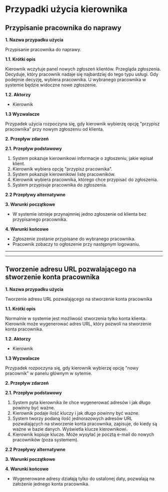 # Przypadki użycia kierownika

## Przypisanie pracownika do naprawy

**1. Nazwa przypadku użycia**

Przypisanie pracownika do naprawy.

**1.1. Krótki opis**

Kierownik wczytuje panel nowych zgłoszeń klientów. Przegląda zgłoszenia. Decyduje,
który pracownik nadaje się najbardziej do tego typu usługi. Gdy podejmie decyzję,
wybiera pracownika. U wybranego pracownika w systemie będzie widoczne nowe
zgłoszenie.

**1.2. Aktorzy**

* Kierownik

**1.3 Wyzwalacze**

Przypadek użycia rozpoczyna się, gdy kierownik wybierzę opcję "przypisz pracownika"
przy nowym zgłoszeniu od klienta.

**2. Przepływ zdarzeń**

**2.1. Przepływ podstawowy**

1. System pokazuje kierownikowi informacje o zgłoszeniu, jakie wpisał klient.
2. Kierownik wybiera opcję "przypisz pracownika".
3. System pokazuje kierownikowi listę pracowników.
4. Kierownik wybiera pracownika, którego chce przypisać do zgłoszenia.
5. System przypisuje pracownika do zgłoszenia.

**2.2 Przepływy alternatywne**

**3. Warunki początkowe**

* W systemie istnieje przynajmniej jedno zgłoszenie od klienta bez przypisanego
  pracownika.

**4. Warunki końcowe**

* Zgłoszenie zostanie przypisane do wybranego pracownika.
* Pracownik zobaczy to ogłoszenie przy następnym logowaniu.

---
---

## Tworzenie adresu URL pozwalającego na stworzenie konta pracownika

**1. Nazwa przypadku użycia**

Tworzenie adresu URL pozwalającego na stworzenie konta pracownika

**1.1. Krótki opis**

Normalnie w systemie jest możliwość stworzenia tylko konta klienta. Kierownik może
wygenerować adres URL, który pozwoli na stworzenie konta pracownika.

**1.2. Aktorzy**

* Kierownik

**1.3 Wyzwalacze**

Przypadek rozpoczyna się, gdy kierownik wybierzę opcję "nowy pracownik" w panelu
głównym w sytemie.

**2. Przepływ zdarzeń**

**2.1. Przepływ podstawowy**

1. System pyta kierownika ile chce wygenerować adresów i jak długo powinny być ważne.
2. Kierownik podaje ilość kluczy i jak długo powinny być ważne.
3. System tworzy podaną ilość jednorazowych adresów URL pozwalających na stworzenie
   konta pracownika, zapisuje, do kiedy są ważne w bazie danych. Wyświetla klucze
   kierownikowi.
4. Kierownik kopiuje klucze. Może wysyłać je pocztą e-mail do nowych pracowników
   (poza systemem).

**2.2 Przepływy alternatywne**

**3. Warunki początkowe**

**4. Warunki końcowe**

* Wygenerowane adresy działają tylko do ustalonej daty, pozwalają na założenie
  jednego konta pracownika.
